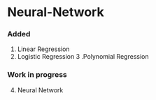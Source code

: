 # Neural-Network
 
 ### Added
 1. Linear Regression
 2. Logistic Regression
 3 .Polynomial Regression
 
### Work in progress
4. Neural Network
